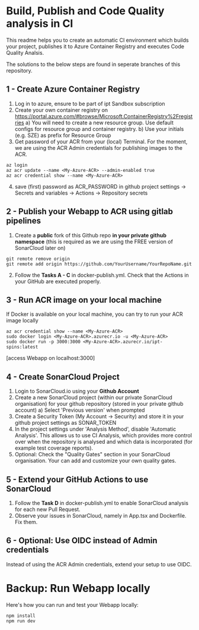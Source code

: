 # Build, Publish and Code Quality analysis in CI
This readme helps you to create an automatic CI environment which builds your project, publishes it to Azure Container Registry and executes Code Quality Analsis.

The solutions to the below steps are found in seperate branches of this repository.

## 1 - Create Azure Container Registry
1. Log in to azure, ensure to be part of ipt Sandbox subscription
2. Create your own container registry on https://portal.azure.com/#browse/Microsoft.ContainerRegistry%2Fregistries
    a) You will need to create a new resource group. Use default configs for resource group and container registry.
    b) Use your initials (e.g. SZE) as prefix for Resource Group
3. Get password of your ACR from your (local) Terminal. For the moment, we are using the ACR Admin credentials for publishing images to the ACR.
```
az login
az acr update --name <My-Azure-ACR> --admin-enabled true
az acr credential show --name <My-Azure-ACR>
```
4. save (first) password as ACR_PASSWORD in github project settings &rarr; Secrets and variables &rarr; Actions &rarr; Repository secrets

## 2 - Publish your Webapp to ACR using gitlab pipelines
1. Create a **public** fork of this Github repo **in your private github namespace** (this is required as we are using the FREE version of SonarCloud later on)
```
git remote remove origin
git remote add origin https://github.com/YourUsername/YourRepoName.git
```
2. Follow the **Tasks A - C** in docker-publish.yml. Check that the Actions in your GitHub are executed properly.

## 3 - Run ACR image on your local machine
If Docker is available on your local machine, you can try to run your ACR image locally
```
az acr credential show --name <My-Azure-ACR>
sudo docker login <My-Azure-ACR>.azurecr.io -u <My-Azure-ACR>
sudo docker run -p 3000:3000 <My-Azure-ACR>.azurecr.io/ipt-spins:latest
```
[access Webapp on localhost:3000]

## 4 - Create SonarCloud Project
1. Login to SonarCloud.io using your **Github Account**
2. Create a new SonarCloud project (within our private SonarCloud organisation) for your github repository (stored in your private github account)
    a) Select 'Previous version' when prompted
3. Create a Security Token (My Account &rarr; Security) and store it in your github project settings as SONAR_TOKEN
4. In the project settings under 'Analysis Method', disable 'Automatic Analysis'. This allows us to use CI Analysis, which provides more control over when the repository is analysed and which data is incorporated (for example test coverage reports).
5. Optional: Check the "Quality Gates" section in your SonarCloud organisation. Your can add and customize your own quality gates.

## 5 - Extend your GitHub Actions to use SonarCloud
1. Follow the **Task D** in docker-publish.yml to enable SonarCloud analysis for each new Pull Request.
2. Observe your issues in SonarCloud, namely in App.tsx and Dockerfile. Fix them.

## 6 - Optional: Use OIDC instead of Admin credentials
Instead of using the ACR Admin credentials, extend your setup to use OIDC.


# Backup: Run Webapp locally
Here's how you can run and test your Webapp locally:
```
npm install
npm run dev
```